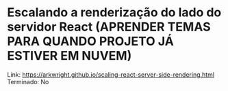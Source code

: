 # Escalando a renderização do lado do servidor React (APRENDER TEMAS PARA QUANDO PROJETO JÁ ESTIVER EM NUVEM)

Link: https://arkwright.github.io/scaling-react-server-side-rendering.html
Terminado: No